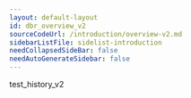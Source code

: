 ```yaml
---
layout: default-layout
id: dbr_overview_v2
sourceCodeUrl: /introduction/overview-v2.md
sidebarListFile: sidelist-introduction
needCollapsedSideBar: false
needAutoGenerateSidebar: false
---
```



test_history_v2
